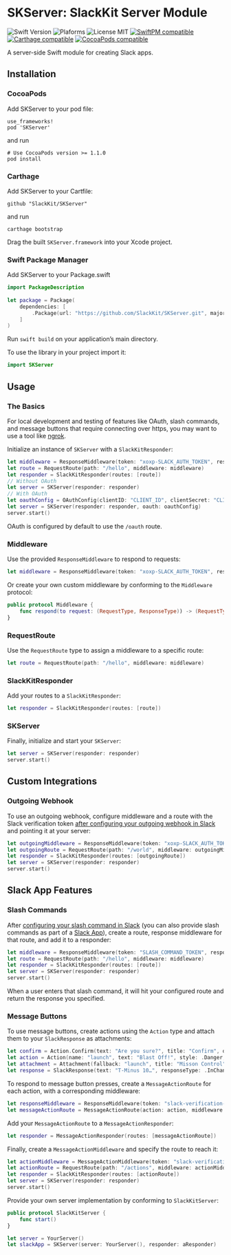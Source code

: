 # SKServer: SlackKit Server Module
![Swift Version](https://img.shields.io/badge/Swift-3.0.2-orange.svg)
![Plaforms](https://img.shields.io/badge/Platforms-macOS,iOS,tvOS,Linux-lightgrey.svg)
![License MIT](https://img.shields.io/badge/License-MIT-lightgrey.svg)
[![SwiftPM compatible](https://img.shields.io/badge/SwiftPM-compatible-brightgreen.svg)](https://github.com/apple/swift-package-manager)
[![Carthage compatible](https://img.shields.io/badge/Carthage-compatible-brightgreen.svg)](https://github.com/Carthage/Carthage)
[![CocoaPods compatible](https://img.shields.io/badge/CocoaPods-compatible-brightgreen.svg)](https://cocoapods.org)

A server-side Swift module for creating Slack apps.

## Installation

### CocoaPods

Add SKServer to your pod file:

```
use_frameworks!
pod 'SKServer'
```
and run

```
# Use CocoaPods version >= 1.1.0
pod install
```

### Carthage

Add SKServer to your Cartfile:

```
github "SlackKit/SKServer"
```
and run

```
carthage bootstrap
```

Drag the built `SKServer.framework` into your Xcode project.

### Swift Package Manager

Add SKServer to your Package.swift

```swift
import PackageDescription
  
let package = Package(
	dependencies: [
		.Package(url: "https://github.com/SlackKit/SKServer.git", majorVersion: 4)
	]
)
```

Run `swift build` on your application’s main directory.

To use the library in your project import it:

```swift
import SKServer
```

## Usage

### The Basics
For local development and testing of features like OAuth, slash commands, and message buttons that require connecting over https, you may want to use a tool like [ngrok](https://ngrok.com/).

Initialize an instance of `SKServer` with a `SlackKitResponder`:

```swift
let middleware = ResponseMiddleware(token: "xoxp-SLACK_AUTH_TOKEN", response: SKResponse(text: "👋"))
let route = RequestRoute(path: "/hello", middleware: middleware)
let responder = SlackKitResponder(routes: [route])
// Without OAuth
let server = SKServer(responder: responder)
// With OAuth
let oauthConfig = OAuthConfig(clientID: "CLIENT_ID", clientSecret: "CLIENT_SECRET")
let server = SKServer(responder: responder, oauth: oauthConfig)
server.start()
```

OAuth is configured by default to use the `/oauth` route.

### Middleware
Use the provided `ResponseMiddleware` to respond to requests:

```swift
let middleware = ResponseMiddleware(token: "xoxp-SLACK_AUTH_TOKEN", response: SKResponse(text: "👋"))
```

Or create your own custom middleware by conforming to the `Middleware` protocol:

```swift
public protocol Middleware {
    func respond(to request: (RequestType, ResponseType)) -> (RequestType, ResponseType)
}
```

### RequestRoute
Use the `RequestRoute` type to assign a middleware to a specific route:

```swift
let route = RequestRoute(path: "/hello", middleware: middleware)
```

### SlackKitResponder
Add your routes to a `SlackKitResponder`:

```swift
let responder = SlackKitResponder(routes: [route])
```

### SKServer
Finally, initialize and start your `SKServer`:

```swift
let server = SKServer(responder: responder)
server.start()
```

## Custom Integrations

### Outgoing Webhook
To use an outgoing webhook, configure middleware and a route with the Slack verification token [after configuring your outgoing webhook in Slack](https://api.slack.com/outgoing-webhooks) and pointing it at your server:

```swift
let outgoingMiddleware = ResponseMiddleware(token: "xoxp-SLACK_AUTH_TOKEN", response: SlackResponse(text: "Hello, 🌎", responseType: .inChannel))
let outgoingRoute = RequestRoute(path: "/world", middleware: outgoingMiddleware)
let responder = SlackKitResponder(routes: [outgoingRoute])
let server = SKServer(responder: responder)
server.start()
```

## Slack App Features

### Slash Commands
After [configuring your slash command in Slack](https://my.slack.com/services/new/slash-commands) (you can also provide slash commands as part of a [Slack App](https://api.slack.com/slack-apps)), create a route, response middleware for that route, and add it to a responder:

```swift
let middleware = ResponseMiddleware(token: "SLASH_COMMAND_TOKEN", response: SKResponse(text: "👋"))
let route = RequestRoute(path: "/hello", middleware: middleware)
let responder = SlackKitResponder(routes: [route])
let server = SKServer(responder: responder)
server.start()
```

When a user enters that slash command, it will hit your configured route and return the response you specified.

### Message Buttons
To use message buttons, create actions using the `Action` type and attach them to your `SlackResponse` as attachments:

```swift
let confirm = Action.Confirm(text: "Are you sure?", title: "Confirm", okText: "All Systems Go", dismissText: "Abort!")
let action = Action(name: "launch", text: "Blast Off!", style: .Danger, confirm: confirm)
let attachment = Attachment(fallback: "launch", title: "Misson Control", callbackID: "launch_id", actions: [action])
let response = SlackResponse(text: "T-Minus 10…", responseType: .InChannel, attachments: [attachment])
```

To respond to message button presses, create a `MessageActionRoute` for each action, with a corresponding middleware:

```swift
let responseMiddleware = ResponseMiddleware(token: "slack-verification-token", response: SlackResponse(text: "Initiate Launch Sequence"))
let messageActionRoute = MessageActionRoute(action: action, middleware: responseMiddleware)
```

Add your `MessageActionRoute` to a `MessageActionResponder`:

```swift
let responder = MessageActionResponder(routes: [messageActionRoute])
```

Finally, create a `MessageActionMiddleware` and specify the route to reach it:

```swift
let actionMiddleware = MessageActionMiddleware(token: "slack-verification-token", responder: responder)
let actionRoute = RequestRoute(path: "/actions", middleware: actionMiddleware)
let responder = SlackKitResponder(routes: [actionRoute])
let server = SKServer(responder: responder)
server.start()
```

Provide your own server implementation by conforming to `SlackKitServer`:

```swift
public protocol SlackKitServer {
	func start()
}
```

```swift
let server = YourServer()
let slackApp = SKServer(server: YourServer(), responder: aResponder)
```
